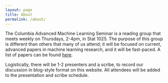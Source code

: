 ```yaml
---
layout: page
title: About
permalink: /about/
---
```


The Columbia Advanced Machine Learning Seminar is a reading group that meets weekly on Thursdays, 2-4pm, in Stat 1025.  The purpose of this group is different than others that many of us attend; it will be focused on current, advanced papers in machine learning research, and it will be fast-paced.  A list of papers can be found [here]({{site.base_url}}/papers). 

Logistically, there will be 1-2 presenters and a scribe, to record our discussion in blog-style format on this website.  All attendees will be added to the presentation and scribe schedule. 